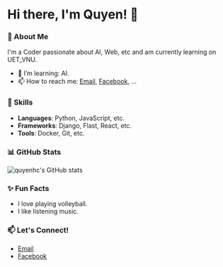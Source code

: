 # Hi there, I'm Quyen! 👋

### 🌱 About Me
I'm a Coder passionate about AI, Web, etc and am currently learning on UET_VNU.

- 🌱 I’m learning: AI.
- 📫 How to reach me: [Email](https://mail.google.com/mail/u/0/#inbox), [Facebook](), ...

### 🚀 Skills
- **Languages**: Python, JavaScript, etc.
- **Frameworks**: Django, Flast, React, etc.
- **Tools**: Docker, Git, etc.

### 📊 GitHub Stats

![quyenhc's GitHub stats](https://github-readme-stats.vercel.app/api?username=MrQuy3n&show_icons=true&theme=radical)

### ✨ Fun Facts
- I love playing volleyball.
- I like listening music.

  
### 📫 Let's Connect!
- [Email](https://mail.google.com/mail/u/0/#inbox)
- [Facebook]()

